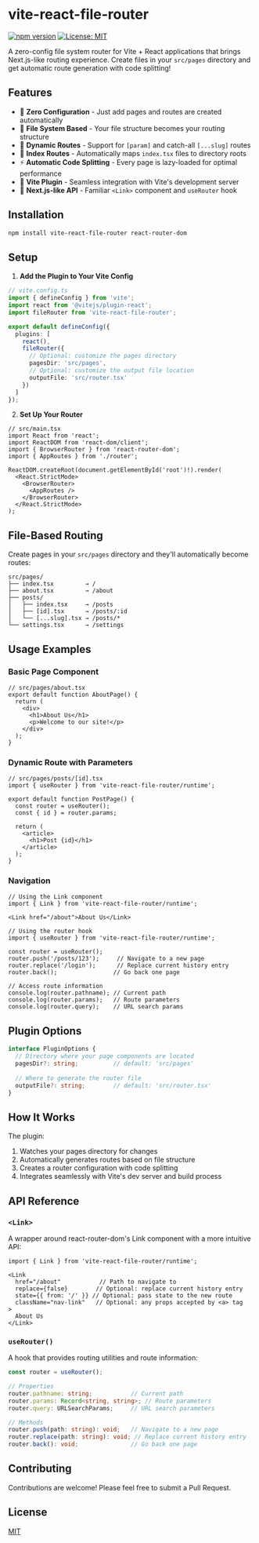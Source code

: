 # vite-react-file-router

[![npm version](https://badge.fury.io/js/vite-react-file-router.svg)](https://badge.fury.io/js/vite-react-file-router)
[![License: MIT](https://img.shields.io/badge/License-MIT-yellow.svg)](https://opensource.org/licenses/MIT)

A zero-config file system router for Vite + React applications that brings Next.js-like routing experience. Create files in your `src/pages` directory and get automatic route generation with code splitting!

## Features

* 🚀 **Zero Configuration** - Just add pages and routes are created automatically
* 📁 **File System Based** - Your file structure becomes your routing structure
* 🔄 **Dynamic Routes** - Support for `[param]` and catch-all `[...slug]` routes
* 🎯 **Index Routes** - Automatically maps `index.tsx` files to directory roots
* ⚡ **Automatic Code Splitting** - Every page is lazy-loaded for optimal performance
* 🔌 **Vite Plugin** - Seamless integration with Vite's development server
* 🎨 **Next.js-like API** - Familiar `<Link>` component and `useRouter` hook

## Installation

```bash
npm install vite-react-file-router react-router-dom
```

## Setup

1. **Add the Plugin to Your Vite Config**

```ts
// vite.config.ts
import { defineConfig } from 'vite';
import react from '@vitejs/plugin-react';
import fileRouter from 'vite-react-file-router';

export default defineConfig({
  plugins: [
    react(),
    fileRouter({
      // Optional: customize the pages directory
      pagesDir: 'src/pages',
      // Optional: customize the output file location
      outputFile: 'src/router.tsx'
    })
  ]
});
```

2. **Set Up Your Router**

```tsx
// src/main.tsx
import React from 'react';
import ReactDOM from 'react-dom/client';
import { BrowserRouter } from 'react-router-dom';
import { AppRoutes } from './router';

ReactDOM.createRoot(document.getElementById('root')!).render(
  <React.StrictMode>
    <BrowserRouter>
      <AppRoutes />
    </BrowserRouter>
  </React.StrictMode>
);
```

## File-Based Routing

Create pages in your `src/pages` directory and they'll automatically become routes:

```
src/pages/
├── index.tsx         → /
├── about.tsx         → /about
├── posts/
│   ├── index.tsx     → /posts
│   ├── [id].tsx      → /posts/:id
│   └── [...slug].tsx → /posts/*
└── settings.tsx      → /settings
```

## Usage Examples

### Basic Page Component

```tsx
// src/pages/about.tsx
export default function AboutPage() {
  return (
    <div>
      <h1>About Us</h1>
      <p>Welcome to our site!</p>
    </div>
  );
}
```

### Dynamic Route with Parameters

```tsx
// src/pages/posts/[id].tsx
import { useRouter } from 'vite-react-file-router/runtime';

export default function PostPage() {
  const router = useRouter();
  const { id } = router.params;

  return (
    <article>
      <h1>Post {id}</h1>
    </article>
  );
}
```

### Navigation

```tsx
// Using the Link component
import { Link } from 'vite-react-file-router/runtime';

<Link href="/about">About Us</Link>

// Using the router hook
import { useRouter } from 'vite-react-file-router/runtime';

const router = useRouter();
router.push('/posts/123');     // Navigate to a new page
router.replace('/login');      // Replace current history entry
router.back();                // Go back one page

// Access route information
console.log(router.pathname); // Current path
console.log(router.params);   // Route parameters
console.log(router.query);    // URL search params
```

## Plugin Options

```ts
interface PluginOptions {
  // Directory where your page components are located
  pagesDir?: string;          // default: 'src/pages'
  
  // Where to generate the router file
  outputFile?: string;        // default: 'src/router.tsx'
}
```

## How It Works

The plugin:
1. Watches your pages directory for changes
2. Automatically generates routes based on file structure
3. Creates a router configuration with code splitting
4. Integrates seamlessly with Vite's dev server and build process

## API Reference

### `<Link>`
A wrapper around react-router-dom's Link component with a more intuitive API:

```tsx
import { Link } from 'vite-react-file-router/runtime';

<Link 
  href="/about"           // Path to navigate to
  replace={false}        // Optional: replace current history entry
  state={{ from: '/' }} // Optional: pass state to the new route
  className="nav-link"   // Optional: any props accepted by <a> tag
>
  About Us
</Link>
```

### `useRouter()`
A hook that provides routing utilities and route information:

```ts
const router = useRouter();

// Properties
router.pathname: string;           // Current path
router.params: Record<string, string>; // Route parameters
router.query: URLSearchParams;     // URL search parameters

// Methods
router.push(path: string): void;   // Navigate to a new page
router.replace(path: string): void; // Replace current history entry
router.back(): void;               // Go back one page
```

## Contributing

Contributions are welcome! Please feel free to submit a Pull Request.

## License

[MIT](LICENSE)

